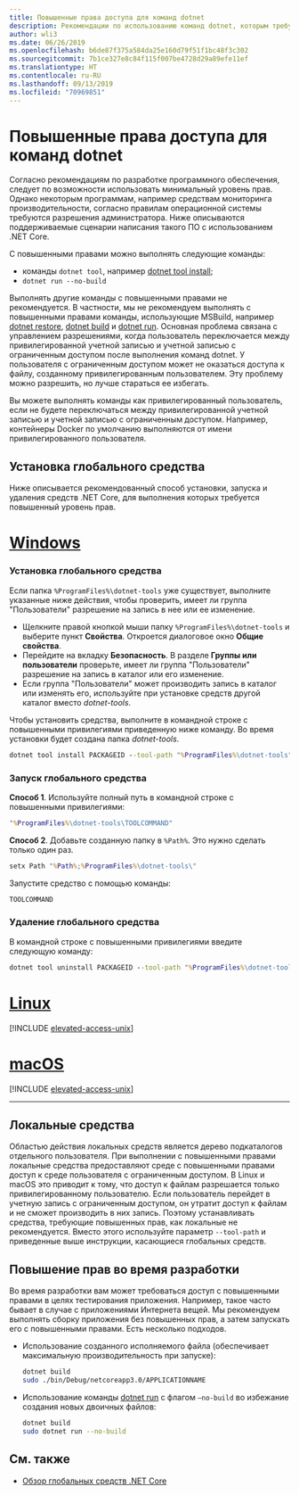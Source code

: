 ```yaml
---
title: Повышенные права доступа для команд dotnet
description: Рекомендации по использованию команд dotnet, которым требуются повышенные права доступа.
author: wli3
ms.date: 06/26/2019
ms.openlocfilehash: b6de87f375a584da25e160d79f51f1bc48f3c302
ms.sourcegitcommit: 7b1ce327e8c84f115f007be4728d29a89efe11ef
ms.translationtype: HT
ms.contentlocale: ru-RU
ms.lasthandoff: 09/13/2019
ms.locfileid: "70969851"
---
```

# <a name="elevated-access-for-dotnet-commands"></a>Повышенные права доступа для команд dotnet

Согласно рекомендациям по разработке программного обеспечения, следует по возможности использовать минимальный уровень прав. Однако некоторым программам, например средствам мониторинга производительности, согласно правилам операционной системы требуются разрешения администратора. Ниже описываются поддерживаемые сценарии написания такого ПО с использованием .NET Core. 

С повышенными правами можно выполнять следующие команды:

- команды `dotnet tool`, например [dotnet tool install](dotnet-tool-install.md);
- `dotnet run --no-build`

Выполнять другие команды с повышенными правами не рекомендуется. В частности, мы не рекомендуем выполнять с повышенными правами команды, использующие MSBuild, например [dotnet restore](dotnet-restore.md), [dotnet build](dotnet-build.md) и [dotnet run](dotnet-run.md). Основная проблема связана с управлением разрешениями, когда пользователь переключается между привилегированной учетной записью и учетной записью с ограниченным доступом после выполнения команд dotnet. У пользователя с ограниченным доступом может не оказаться доступа к файлу, созданному привилегированным пользователем. Эту проблему можно разрешить, но лучше стараться ее избегать.

Вы можете выполнять команды как привилегированный пользователь, если не будете переключаться между привилегированной учетной записью и учетной записью с ограниченным доступом. Например, контейнеры Docker по умолчанию выполняются от имени привилегированного пользователя.

## <a name="global-tool-installation"></a>Установка глобального средства

Ниже описывается рекомендованный способ установки, запуска и удаления средств .NET Core, для выполнения которых требуется повышенный уровень прав.

<!-- markdownlint-disable MD025 -->

# <a name="windowstabwindows"></a>[Windows](#tab/windows)

### <a name="install-the-global-tool"></a>Установка глобального средства

Если папка `%ProgramFiles%\dotnet-tools` уже существует, выполните указанные ниже действия, чтобы проверить, имеет ли группа "Пользователи" разрешение на запись в нее или ее изменение.

- Щелкните правой кнопкой мыши папку `%ProgramFiles%\dotnet-tools` и выберите пункт **Свойства**. Откроется диалоговое окно **Общие свойства**. 
- Перейдите на вкладку **Безопасность**. В разделе **Группы или пользователи** проверьте, имеет ли группа "Пользователи" разрешение на запись в каталог или его изменение. 
- Если группа "Пользователи" может производить запись в каталог или изменять его, используйте при установке средств другой каталог вместо *dotnet-tools*.

Чтобы установить средства, выполните в командной строке с повышенными привилегиями приведенную ниже команду. Во время установки будет создана папка *dotnet-tools*.

```cmd
dotnet tool install PACKAGEID --tool-path "%ProgramFiles%\dotnet-tools".
```

### <a name="run-the-global-tool"></a>Запуск глобального средства

**Способ 1**. Используйте полный путь в командной строке с повышенными привилегиями:

```cmd
"%ProgramFiles%\dotnet-tools\TOOLCOMMAND"
```

**Способ 2**. Добавьте созданную папку в `%Path%`. Это нужно сделать только один раз.

```cmd
setx Path "%Path%;%ProgramFiles%\dotnet-tools\"
```

Запустите средство с помощью команды:

```cmd
TOOLCOMMAND
```

### <a name="uninstall-the-global-tool"></a>Удаление глобального средства

В командной строке с повышенными привилегиями введите следующую команду:

```cmd
dotnet tool uninstall PACKAGEID --tool-path "%ProgramFiles%\dotnet-tools"
```

# <a name="linuxtablinux"></a>[Linux](#tab/linux)

[!INCLUDE [elevated-access-unix](../../../includes/elevated-access-unix.md)]

# <a name="macostabmacos"></a>[macOS](#tab/macos)

[!INCLUDE [elevated-access-unix](../../../includes/elevated-access-unix.md)]

---

## <a name="local-tools"></a>Локальные средства

Областью действия локальных средств является дерево подкаталогов отдельного пользователя. При выполнении с повышенными правами локальные средства предоставляют среде с повышенными правами доступ к среде пользователя с ограниченным доступом. В Linux и macOS это приводит к тому, что доступ к файлам разрешается только привилегированному пользователю. Если пользователь перейдет в учетную запись с ограниченным доступом, он утратит доступ к файлам и не сможет производить в них запись. Поэтому устанавливать средства, требующие повышенных прав, как локальные не рекомендуется. Вместо этого используйте параметр `--tool-path` и приведенные выше инструкции, касающиеся глобальных средств.

## <a name="elevation-during-development"></a>Повышение прав во время разработки

Во время разработки вам может требоваться доступ с повышенными правами в целях тестирования приложения. Например, такое часто бывает в случае с приложениями Интернета вещей. Мы рекомендуем выполнять сборку приложения без повышенных прав, а затем запускать его с повышенными правами. Есть несколько подходов.

- Использование созданного исполняемого файла (обеспечивает максимальную производительность при запуске):

   ```bash
   dotnet build
   sudo ./bin/Debug/netcoreapp3.0/APPLICATIONNAME
   ```
    
- Использование команды [dotnet run](dotnet-run.md) с флагом `—no-build` во избежание создания новых двоичных файлов:

   ```bash
   dotnet build
   sudo dotnet run --no-build
   ```

## <a name="see-also"></a>См. также

- [Обзор глобальных средств .NET Core](global-tools.md)
